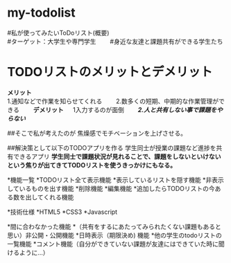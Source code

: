 # my-todolist
#私が使ってみたいToDoリスト(概要)  
#ターゲット：大学生や専門学生　　
#身近な友達と課題共有ができる学生たち　　

# TODOリストのメリットとデメリット
**メリット**  
1.通知などで作業を知らせてくれる　　
2.数多くの短期、中期的な作業管理ができる　　
**デメリット** 　
1入力するのが面倒　　
***2.人と共有しない事で課題をやらない***  

##そこで私が考えたのが
焦燥感でモチベーションを上げさせる。

##解決策として以下のTODOアプリを作る
学生同士が授業の課題など進捗を共有できるアプリ
**学生同士で課題状況が見れることで、課題をしないといけないという焦りが出てきてTODOリストを使うきっかけにもなる。**


*機能一覧
  *TODOリスト全て表示機能
  *表示しているリストを隠す機能
  *非表示しているものを出す機能
  *削除機能
  *編集機能
  *追加したらTODOリストの今ある数を出してくれる機能
  
*技術仕様
  *HTML5
  *CSS3
  *Javascript
  
*間に合わなかった機能
  *（共有をするにあたってみられたくない課題もあると思い）非公開・公開機能
  *日時表示（期限決め) 機能
  *他の学生のtodoリストの一覧機能
  *コメント機能（自分ができていない課題が友達にはできていた時に聞けるように...）







